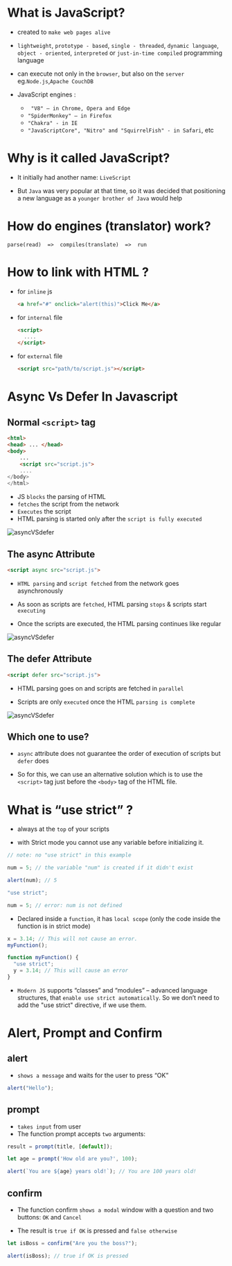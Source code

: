 # What is JavaScript?

- created to `make web pages alive`

- `lightweight`, `prototype - based`, `single - threaded`, `dynamic language`, `object - oriented`, `interpreted` or `just-in-time compiled` programming language

- can execute not only in the `browser`, but also on the `server` <br/>eg.`Node.js`,`Apache CouchDB`

- JavaScript engines :
  - ` "V8" – in Chrome, Opera and Edge`
  - `"SpiderMonkey" – in Firefox`
  - `"Chakra" - in IE`
  - `"JavaScriptCore", "Nitro" and "SquirrelFish" - in Safari`, etc

# Why is it called JavaScript?

- It initially had another name: `LiveScript`

* But `Java` was very popular at that time, so it was decided that positioning a new language as a `younger brother of Java` would help

# How do engines (translator) work?

```
parse(read)  =>  compiles(translate)  =>  run
```

# How to link with HTML ?

- for `inline` js

  ```html
  <a href="#" onclick="alert(this)">Click Me</a>
  ```

- for `internal` file

  ```html
  <script>
    ....
  </script>
  ```

- for `external` file

  ```html
  <script src="path/to/script.js"></script>
  ```

# Async Vs Defer In Javascript

## Normal `<script>` tag

```html
<html>
<head> ... </head>
<body>
    ...
    <script src="script.js">
    ....
</body>
</html>
```

- JS `blocks` the parsing of HTML
- `fetches` the script from the network
- `Executes` the script
- HTML parsing is started only after the `script is fully executed`

![asyncVSdefer](./images/async-defer/async-defer-1.png)

## The async Attribute

```html
<script async src="script.js">
```

- `HTML parsing` and `script fetched` from the network goes asynchronously

- As soon as scripts are `fetched`, HTML parsing `stops` & scripts start `executing`

- Once the scripts are executed, the HTML parsing continues like regular

![asyncVSdefer](./images/async-defer/async-defer-2.png)

## The defer Attribute

```html
<script defer src="script.js">
```

- HTML parsing goes on and scripts are fetched in `parallel`

- Scripts are only `executed` once the HTML `parsing is complete`

![asyncVSdefer](./images/async-defer/async-defer-3.png)

## Which one to use?

- `async` attribute does not guarantee the order of execution of scripts but `defer` does

- So for this, we can use an alternative solution which is to use the `<script>` tag just before the `<body>` tag of the HTML file.

# What is “use strict” ?

- always at the `top` of your scripts

- with Strict mode you cannot use any variable before initializing it.

```js
// note: no "use strict" in this example

num = 5; // the variable "num" is created if it didn't exist

alert(num); // 5
```

```js
"use strict";

num = 5; // error: num is not defined
```

- Declared inside a `function`, it has `local scope` (only the code inside the function is in strict mode)

```js
x = 3.14; // This will not cause an error.
myFunction();

function myFunction() {
  "use strict";
  y = 3.14; // This will cause an error
}
```

- `Modern JS` supports “classes” and “modules” – advanced language structures, that `enable use strict automatically`. So we don’t need to add the "use strict" directive, if we use them.

# Alert, Prompt and Confirm

## alert

- `shows a message` and waits for the user to press “OK”

```js
alert("Hello");
```

## prompt

- `takes input` from user
- The function prompt accepts `two` arguments:

```js
result = prompt(title, [default]);

let age = prompt('How old are you?', 100);

alert(`You are ${age} years old!`); // You are 100 years old!
```

## confirm

- The function confirm `shows a modal` window with a question and two buttons: `OK` and `Cancel`

- The result is `true if OK` is pressed and `false otherwise`

```js
let isBoss = confirm("Are you the boss?");

alert(isBoss); // true if OK is pressed
```
